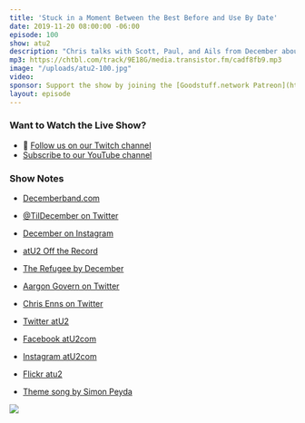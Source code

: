 ```yaml
---
title: 'Stuck in a Moment Between the Best Before and Use By Date'
date: 2019-11-20 08:00:00 -06:00
episode: 100
show: atu2
description: "Chris talks with Scott, Paul, and Ails from December about their single, The Refugee, and the decision to stop doing U2 songs."
mp3: https://chtbl.com/track/9E18G/media.transistor.fm/cadf8fb9.mp3
image: "/uploads/atu2-100.jpg"
video:
sponsor: Support the show by joining the [Goodstuff.network Patreon](https://www.patreon.com/goodstuff)
layout: episode
---
```


### Want to Watch the Live Show?

* 💙 [Follow us on our Twitch channel](https://goodstuff.network/twitch/)
* [Subscribe to our YouTube channel](https://www.youtube.com/user/goodstuffdotfm?sub_confirmation=1)

### Show Notes

* [Decemberband.com](https://www.decemberband.com/)
* [@TilDecember on Twitter](https://twitter.com/tilldecember)
* [December on Instagram](https://www.instagram.com/december1985/)
* [atU2 Off the Record](https://www.atu2.com/news/column-off-the-record-vol-19-782.html)
* [The Refugee by December](https://www.youtube.com/watch?v=X081t4ChL5A)
* [Aargon Govern on Twitter](https://twitter.com/ivanobe)
* [Chris Enns on Twitter](https://twitter.com/ichris)

* [Twitter atU2](https://twitter.com/atu2)
* [Facebook atU2com](https://www.facebook.com/atu2com)
* [Instagram atU2com](https://www.instagram.com/atu2com/)
* [Flickr atu2](https://www.flickr.com/photos/atu2com/)
* [Theme song by Simon Peyda](https://simonpeyda.wordpress.com/2016/04/06/how-to-dismantle-a-sirens-song-the-making-of-a-podcast-theme/)

<img src="/uploads/atu2-100.jpg">